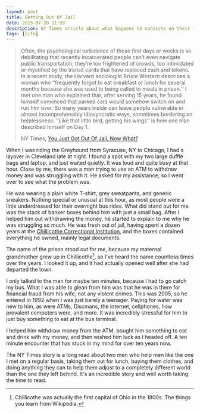 ```yaml
---
layout: post
title: Getting Out Of Jail
date: 2015-07-20 11:59
description: NY Times article about what happens to convicts on their first day of freedom reminded me of my encounter with a man just out of jail after twelve years. 
tags: [life]
---
```

> Often, the psychological turbulence of those first days or weeks is so debilitating that recently incarcerated people can’t even navigate public transportation; they’re too frightened of crowds, too intimidated or mystified by the transit cards that have replaced cash and tokens. In a recent study, the Harvard sociologist Bruce Western describes a woman who ‘‘frequently forgot to eat breakfast or lunch for several months because she was used to being called to meals in prison.’’ I met one man who explained that, after serving 15 years, he found himself convinced that parked cars would somehow switch on and run him over. So many years inside can leave people vulnerable in almost incomprehensibly idiosyncratic ways, sometimes bordering on helplessness: ‘‘Like that little bird, getting his wings’’ is how one man described himself on Day 1.
> 
> NY Times, [You Just Got Out Of Jail, Now What?](http://www.nytimes.com/2015/07/19/magazine/you-just-got-out-of-prison-now-what.html?_r=0 "You Just Got Out Of Jail, Now What?")

When I was riding the Greyhound from Syracuse, NY to Chicago, I had a layover in Cleveland late at night. I found a spot with my two large duffle bags and laptop, and just waited quietly. It was loud and quite busy at that hour. Close by me, there was a man trying to use an ATM to withdraw money and was struggling with it. He asked for my assistance, so I went over to see what the problem was. 

He was wearing a plain white T-shirt, grey sweatpants, and generic sneakers. Nothing special or unusual at this hour, as most people were a little underdressed for their overnight bus rides. What did stand out for me was the stack of banker boxes behind him with just a small bag. After I helped him out withdrawing the money, he started to explain to me why he was struggling so much. He was fresh out of jail, having spent a dozen years at the [Chillicothe Correctional Institution](http://www.drc.ohio.gov/public/cci.htm "Chillicothe Correctional Institution"), and the boxes contained everything he owned, mainly legal documents.

The name of the prison stood out for me, because my maternal grandmother grew up in Chillicothe[^1], so I've heard the name countless times over the years. I looked it up, and it had actually opened well after she had departed the town. 

I only talked to the man for maybe ten minutes, because I had to go catch my bus. What I was able to glean from him was that he was in there for financial fraud from his wife, not any violent crimes. This was 2005, so he entered in 1992 when I was just barely a teenager. Paying for water was new to him, as were ATMs, Discmans, the internet, cellphones, how prevalent computers were, and more. It was incredibly stressful for him to just buy something to eat at the bus terminal. 

I helped him withdraw money from the ATM, bought him something to eat and drink with my money, and then wished him luck as I headed off. A ten minute encounter that has stuck in my mind for over ten years now. 

The NY Times story is a long read about two men who help men like the one I met on a regular basis, taking them out for lunch, buying them clothes, and doing anything they can to help them adjust to a completely different world than the one they left behind. It's an incredible story and well worth taking the time to read.



[^1]: Chillicothe was actually the first capital of Ohio in the 1800s. The things you learn from Wikipedia.